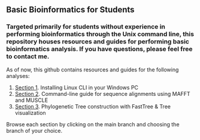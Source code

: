 ## Basic Bioinformatics for Students
### Targeted primarily for students without experience in performing bioinformatics through the Unix command line, this repository houses resources and guides for performing basic bioinformatics analysis. If you have questions, please feel free to contact me. 

As of now, this github contains resources and guides for the following analyses:

1. [Section 1](https://github.com/demboc/basic_bioinfo/tree/Section-1). Installing Linux CLI in your Windows PC
2. [Section 2](https://github.com/demboc/basic_bioinfo/blob/Section-2/README.md). Command-line guide for sequence alignments using MAFFT and MUSCLE
3. [Section 3](https://github.com/demboc/basic_bioinfo/blob/Section-3/README.md). Phylogenetic Tree construction with FastTree & Tree visualization

Browse each section by clicking on the main branch and choosing the branch of your choice.

